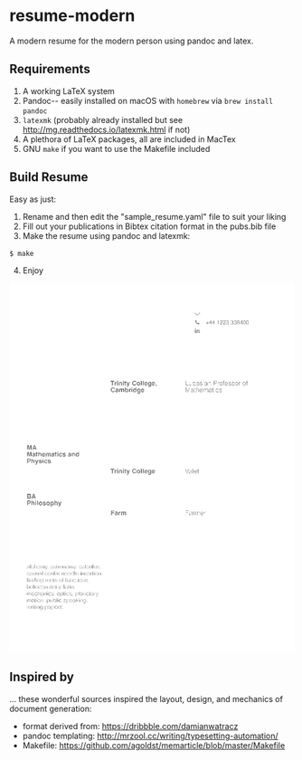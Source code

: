 # resume-modern

A modern resume for the modern person using pandoc and latex.

## Requirements
1. A working LaTeX system
2. Pandoc-- easily installed on macOS with `homebrew` via `brew install pandoc`
3. `latexmk` (probably already installed but see http://mg.readthedocs.io/latexmk.html if not)
3. A plethora of LaTeX packages, all are included in MacTex
4. GNU `make` if you want to use the Makefile included

## Build Resume
Easy as just:
1. Rename and then edit the "sample_resume.yaml" file to suit your liking
2. Fill out your publications in Bibtex citation format in the pubs.bib file
3. Make the resume using pandoc and latexmk:
```
$ make
```
4. Enjoy

![sample_resume image](sample_resume.png?raw=true)

## Inspired by
... these wonderful sources inspired the layout, design, and mechanics of document generation:
- format derived from: https://dribbble.com/damianwatracz
- pandoc templating: http://mrzool.cc/writing/typesetting-automation/
- Makefile: https://github.com/agoldst/memarticle/blob/master/Makefile
